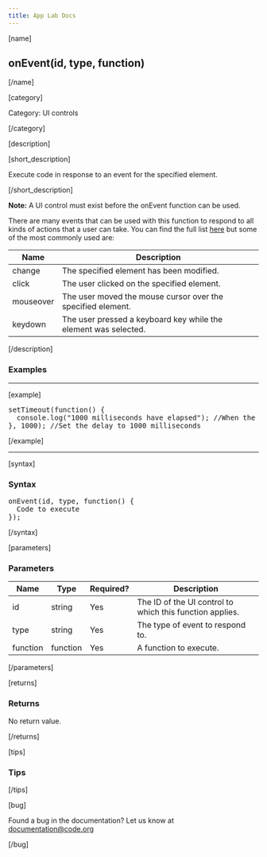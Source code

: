 ```yaml
---
title: App Lab Docs
---
```


[name]

## onEvent(id, type, function)

[/name]


[category]

Category: UI controls

[/category]

[description]

[short_description]

Execute code in response to an event for the specified element.

[/short_description]

**Note:** A UI control must exist before the onEvent function can be used.

There are many events that can be used with this function to respond to all kinds of actions that a user can take. You can find the full list [here](http://www.w3schools.com/jsref/dom_obj_event.asp) but some of the most commonly used are:

| Name  | Description                   |
|-------|-------------------------------|
| change | The specified element has been modified.  |
| click | The user clicked on the specified element.  |
| mouseover | The user moved the mouse cursor over the specified element.  |
| keydown | The user pressed a keyboard key while the element was selected.  |

[/description]

### Examples
____________________________________________________

[example]

<pre>
setTimeout(function() {
  console.log("1000 milliseconds have elapsed"); //When the code runs, print a message to the debugging console
}, 1000); //Set the delay to 1000 milliseconds
</pre>

[/example]

____________________________________________________

[syntax]

### Syntax
<pre>
onEvent(id, type, function() {
  Code to execute
});
</pre>

[/syntax]

[parameters]

### Parameters

| Name  | Type | Required? | Description |
|-----------------|------|-----------|-------------|
| id | string | Yes | The ID of the UI control to which this function applies.  |
| type | string | Yes | The type of event to respond to.  |
| function | function | Yes | A function to execute.  |

[/parameters]

[returns]

### Returns
No return value.

[/returns]

[tips]

### Tips

[/tips]

[bug]

Found a bug in the documentation? Let us know at documentation@code.org

[/bug]
